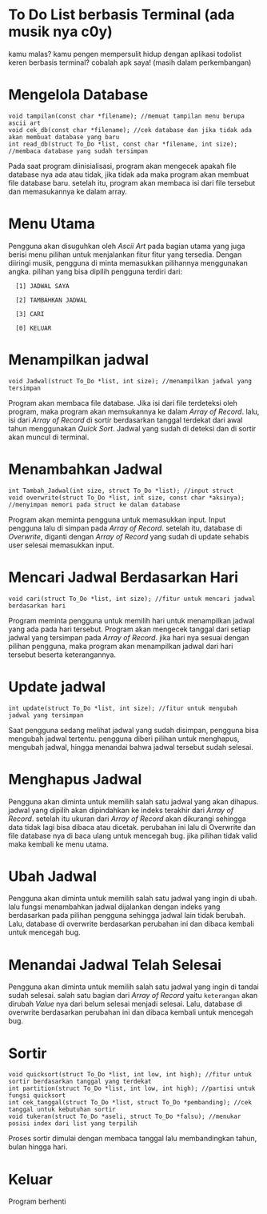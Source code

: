 # To Do List berbasis Terminal (ada musik nya c0y)
kamu malas? kamu pengen mempersulit hidup dengan aplikasi todolist keren berbasis terminal? cobalah apk saya! (masih dalam perkembangan)

# Mengelola Database
```
void tampilan(const char *filename); //memuat tampilan menu berupa ascii art
void cek_db(const char *filename); //cek database dan jika tidak ada akan membuat database yang baru
int read_db(struct To_Do *list, const char *filename, int size); //membaca database yang sudah tersimpan
```
Pada saat program diinisialisasi, program akan mengecek apakah file database nya ada atau tidak, jika tidak ada maka program akan membuat file database baru. setelah itu, program akan membaca isi dari file tersebut dan memasukannya ke dalam array.

# Menu Utama
Pengguna akan disuguhkan oleh _Ascii Art_ pada bagian utama yang juga berisi menu pilihan untuk menjalankan fitur fitur yang tersedia. Dengan diiringi musik, pengguna di minta memasukkan pilihannya menggunakan angka. pilihan yang bisa dipilih pengguna terdiri dari:
```
  [1] JADWAL SAYA     
                      
  [2] TAMBAHKAN JADWAL
                      
  [3] CARI            
                      
  [0] KELUAR          
```
# Menampilkan jadwal 
```
void Jadwal(struct To_Do *list, int size); //menampilkan jadwal yang tersimpan
```
Program akan membaca file database. Jika isi dari file terdeteksi oleh program, maka program akan memsukannya ke dalam _Array of Record_. lalu, isi dari _Array of Record_ di sortir berdasarkan tanggal terdekat dari awal tahun menggunakan _Quick Sort_. Jadwal yang sudah di deteksi dan di sortir akan muncul di terminal.

# Menambahkan Jadwal
```
int Tambah_Jadwal(int size, struct To_Do *list); //input struct
void overwrite(struct To_Do *list, int size, const char *aksinya); //menyimpan memori pada struct ke dalam database
```
Program akan meminta pengguna untuk memasukkan input. Input pengguna lalu di simpan pada _Array of Record_. setelah itu, database di _Overwrite_, diganti dengan _Array of Record_ yang sudah di update sehabis user selesai memasukkan input. 

# Mencari Jadwal Berdasarkan Hari
```
void cari(struct To_Do *list, int size); //fitur untuk mencari jadwal berdasarkan hari
```
Program meminta pengguna untuk memilih hari untuk menampilkan jadwal yang ada pada hari tersebut. Program akan mengecek tanggal dari setiap jadwal yang tersimpan pada _Array of Record_. jika hari nya sesuai dengan pilihan pengguna, maka program akan menampilkan jadwal dari hari tersebut beserta keterangannya.

# Update jadwal
```
int update(struct To_Do *list, int size); //fitur untuk mengubah jadwal yang tersimpan
```
Saat pengguna sedang melihat jadwal yang sudah disimpan, pengguna bisa mengubah jadwal tertentu. pengguna diberi pilihan untuk menghapus, mengubah jadwal, hingga menandai bahwa jadwal tersebut sudah selesai.

# Menghapus Jadwal
Pengguna akan diminta untuk memilih salah satu jadwal yang akan dihapus. jadwal yang dipilih akan dipindahkan ke indeks terakhir dari _Array of Record_. setelah itu ukuran dari _Array of Record_ akan dikurangi sehingga data tidak lagi bisa dibaca atau dicetak. perubahan ini lalu di Overwrite dan file database nya di baca ulang untuk mencegah bug. jika pilihan tidak valid maka kembali ke menu utama. 

# Ubah Jadwal
Pengguna akan diminta untuk memilih salah satu jadwal yang ingin di ubah. lalu fungsi menambahkan jadwal dijalankan dengan indeks yang berdasarkan pada pilihan pengguna sehingga jadwal lain tidak berubah. Lalu, database di overwrite berdasarkan perubahan ini dan dibaca kembali untuk mencegah bug.

# Menandai Jadwal Telah Selesai
Pengguna akan diminta untuk memilih salah satu jadwal yang ingin di tandai sudah selesai. salah satu bagian dari _Array of Record_ yaitu ```keterangan``` akan dirubah _Value_ nya dari belum selesai menjadi selesai. Lalu, database di overwrite berdasarkan perubahan ini dan dibaca kembali untuk mencegah bug.

# Sortir
```
void quicksort(struct To_Do *list, int low, int high); //fitur untuk sortir berdasarkan tanggal yang terdekat
int partition(struct To_Do *list, int low, int high); //partisi untuk fungsi quicksort
int cek_tanggal(struct To_Do *list, struct To_Do *pembanding); //cek tanggal untuk kebutuhan sortir
void tukeran(struct To_Do *aseli, struct To_Do *falsu); //menukar posisi index dari list yang terpilih
```
Proses sortir dimulai dengan membaca tanggal lalu membandingkan tahun, bulan hingga hari.

# Keluar
Program berhenti
